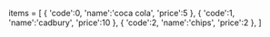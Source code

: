 items = [
    {
        'code':0,
        'name':'coca cola',
        'price':5
    },
    {
        'code':1,
        'name':'cadbury',
        'price':10
    },
    {
        'code':2,
        'name':'chips',
        'price':2
    },
]
